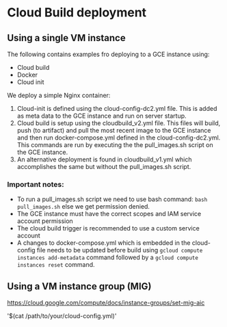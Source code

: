 
# Cloud Build deployment

## Using a single VM instance 

The following contains examples fro deploying to a GCE instance using:
- Cloud build
- Docker
- Cloud init

We deploy a simple Nginx container:

1) Cloud-init is defined using the cloud-config-dc2.yml file. This is added as meta data to the GCE instance and run on server startup.
2) Cloud build is setup using the cloudbuild_v2.yml file. This files will build, push (to artifact) and pull the most recent image to the GCE instance and then run docker-compose.yml defined in the cloud-config-dc2.yml. This commands are run by executing the the pull_images.sh script on the GCE instance.
3) An alternative deployment is found in cloudbuild_v1.yml which accomplishes the same but without the pull_images.sh script.


### Important notes:

- To run a pull_images.sh script we need to use bash command: `bash pull_images.sh` else we get permission denied.
- The GCE instance must have the correct scopes and IAM service account permission
- The cloud build trigger is recommended to use a custom service account
- A changes to docker-compose.yml which is embedded in the cloud-config file needs to be updated before build using `gcloud compute instances add-metadata` command followed by a `gcloud compute instances reset` command.



## Using a VM instance group (MIG)


https://cloud.google.com/compute/docs/instance-groups/set-mig-aic

'$(cat /path/to/your/cloud-config.yml)'
